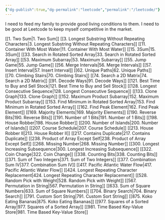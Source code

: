 ```yaml
---
{"dg-publish":true,"dg-permalink":"leetcode","permalink":"/leetcode/"}
---
```


I need to feed my family to provide good living conditions to them. I need to be good at Leetcode to keep myself competitive in the market.

[[1. Two Sum\|1. Two Sum]]
[[3. Longest Substring Without Repeating Characters\|3. Longest Substring Without Repeating Characters]]
[[11. Container With Most Water\|11. Container With Most Water]]
[[15. 3Sum\|15. 3Sum]]
[[33. Search in Rotated Sorted Array\|33. Search in Rotated Sorted Array]]
[[53. Maximum Subarray\|53. Maximum Subarray]]
[[55. Jump Game\|55. Jump Game]]
[[56. Merge Intervals\|56. Merge Intervals]]
[[57. Insert Interval\|57. Insert Interval]]
[[62. Unique Paths\|62. Unique Paths]]
[[70. Climbing Stairs\|70. Climbing Stairs]]
[[74. Search a 2D Matrix\|74. Search a 2D Matrix]]
[[91. Decode Ways\|91. Decode Ways]]
[[121. Best Time to Buy and Sell Stock\|121. Best Time to Buy and Sell Stock]]
[[128. Longest Consecutive Sequence\|128. Longest Consecutive Sequence]]
[[133. Clone Graph\|133. Clone Graph]]
[[152. Maximum Product Subarray\|152. Maximum Product Subarray]]
[[153. Find Minimum in Rotated Sorted Array\|153. Find Minimum in Rotated Sorted Array]]
[[162. Find Peak Element\|162. Find Peak Element]]
[[169. Majority Elements\|169. Majority Elements]]
[[190. Reverse Bits\|190. Reverse Bits]]
[[191. Number of 1 Bits\|191. Number of 1 Bits]]
[[198. House Robber\|198. House Robber]]
[[200. Number of Islands\|200. Number of Islands]]
[[207. Course Schedule\|207. Course Schedule]]
[[213. House Robber II\|213. House Robber II]]
[[217. Contains Duplicate\|217. Contains Duplicate]]
[[238. Product of Array Except Self\|238. Product of Array Except Self]]
[[268. Missing Number\|268. Missing Number]]
[[300. Longest Increasing Subsequence\|300. Longest Increasing Subsequence]]
[[322. Coin Change\|322. Coin Change]]
[[338. Counting Bits\|338. Counting Bits]]
[[371. Sum of Two Integers\|371. Sum of Two Integers]]
[[377. Combination Sum IV\|377. Combination Sum IV]]
[[417. Pacific Atlantic Water Flow\|417. Pacific Atlantic Water Flow]]
[[424. Longest Repeating Character Replacement\|424. Longest Repeating Character Replacement]]
[[528. Random Pick with Weight\|528. Random Pick with Weight]]
[[567. Permutation in String\|567. Permutation in String]]
[[633. Sum of Square Numbers\|633. Sum of Square Numbers]]
[[704. Binary Search\|704. Binary Search]]
[[791. Custom Sort String\|791. Custom Sort String]]
[[875. Koko Eating Bananas\|875. Koko Eating Bananas]]
[[977. Squares of a Sorted Array\|977. Squares of a Sorted Array]]
[[981. Time Based Key-Value Store\|981. Time Based Key-Value Store]]
